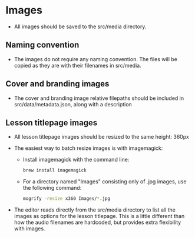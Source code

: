 # Images

- All images should be saved to the src/media directory.

## Naming convention

- The images do not require any naming convention. The files will be copied as they are with their filenames in src/media.

## Cover and branding images

- The cover and branding image relative filepaths should be included in src/data/metadata.json, along with a description

## Lesson titlepage images

- All lesson titlepage images should be resized to the same height: 360px

- The easiest way to batch resize images is with imagemagick:

  - Install imagemagick with the command line:

    ```bash
    brew install imagemagick
    ```

  - For a directory named "Images" consisting only of .jpg images, use the following command:

    ```bash
    mogrify -resize x360 Images/*.jpg
    ```

- The editor reads directly from the src/media directory to list all the images as options for the lesson titlepage. This is a little different than how the audio filenames are hardcoded, but provides extra flexibility with images.
